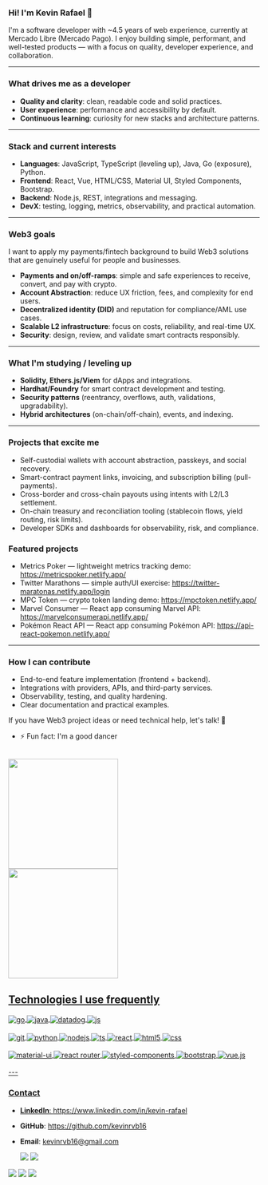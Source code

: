 ### Hi! I'm Kevin Rafael 👋

I'm a software developer with ~4.5 years of web experience, currently at Mercado Libre (Mercado Pago). I enjoy building simple, performant, and well-tested products — with a focus on quality, developer experience, and collaboration.

---

### What drives me as a developer
- **Quality and clarity**: clean, readable code and solid practices.
- **User experience**: performance and accessibility by default.
- **Continuous learning**: curiosity for new stacks and architecture patterns.

---

### Stack and current interests
- **Languages**: JavaScript, TypeScript (leveling up), Java, Go (exposure), Python.
- **Frontend**: React, Vue, HTML/CSS, Material UI, Styled Components, Bootstrap.
- **Backend**: Node.js, REST, integrations and messaging.
- **DevX**: testing, logging, metrics, observability, and practical automation.

---

### Web3 goals
I want to apply my payments/fintech background to build Web3 solutions that are genuinely useful for people and businesses.

- **Payments and on/off-ramps**: simple and safe experiences to receive, convert, and pay with crypto.
- **Account Abstraction**: reduce UX friction, fees, and complexity for end users.
- **Decentralized identity (DID)** and reputation for compliance/AML use cases.
- **Scalable L2 infrastructure**: focus on costs, reliability, and real-time UX.
- **Security**: design, review, and validate smart contracts responsibly.

---

### What I'm studying / leveling up
- **Solidity, Ethers.js/Viem** for dApps and integrations.
- **Hardhat/Foundry** for smart contract development and testing.
- **Security patterns** (reentrancy, overflows, auth, validations, upgradability).
- **Hybrid architectures** (on-chain/off-chain), events, and indexing.

---

### Projects that excite me
- Self-custodial wallets with account abstraction, passkeys, and social recovery.
- Smart-contract payment links, invoicing, and subscription billing (pull-payments).
- Cross-border and cross-chain payouts using intents with L2/L3 settlement.
- On-chain treasury and reconciliation tooling (stablecoin flows, yield routing, risk limits).
- Developer SDKs and dashboards for observability, risk, and compliance.

### Featured projects
- Metrics Poker — lightweight metrics tracking demo: https://metricspoker.netlify.app/
- Twitter Marathons — simple auth/UI exercise: https://twitter-maratonas.netlify.app/login
- MPC Token — crypto token landing demo: https://mpctoken.netlify.app/
- Marvel Consumer — React app consuming Marvel API: https://marvelconsumerapi.netlify.app/
- Pokémon React API — React app consuming Pokémon API: https://api-react-pokemon.netlify.app/

---

### How I can contribute
- End-to-end feature implementation (frontend + backend).
- Integrations with providers, APIs, and third-party services.
- Observability, testing, and quality hardening.
- Clear documentation and practical examples.

If you have Web3 project ideas or need technical help, let's talk! 🚀

- ⚡ Fun fact: I'm a good dancer
<br/>
<div>
  <a href="https://github.com/kevinrvb16">
  <img height="220em" src="https://github-readme-stats.vercel.app/api?username=kevinrvb16&show_icons=true&theme=merko&include_all_commits=true&count_private=true"/>
 </div>
 <div>
  <img height="220em" src="https://github-readme-stats.vercel.app/api/top-langs/?username=kevinrvb16&layout=compact&langs_count=7&theme=merko"/>
 </div>
  
## Technologies I use frequently
<div style="display: inline_block">
  <img align="center" alt="go" src="https://img.shields.io/badge/Go-00ADD8?style=for-the-badge&logo=go&logoColor=white" />
  <img align="center" alt="java" src="https://img.shields.io/badge/Java-ED8B00?style=for-the-badge&logo=java&logoColor=white" />
  <img align="center" alt="datadog" src="https://img.shields.io/badge/Datadog-632CA6?style=for-the-badge&logo=datadog&logoColor=white" />
  <img align="center" alt="js" src="https://img.shields.io/badge/JavaScript-F7DF1E?style=for-the-badge&logo=javascript&logoColor=black" />
</div><br/>
<div style="display: inline_block">
  <img align="center" alt="git" src="https://img.shields.io/badge/Git-F05032?style=for-the-badge&logo=git&logoColor=white" />
  <img align="center" alt="python" src="https://img.shields.io/badge/Python-14354C?style=for-the-badge&logo=python&logoColor=white" />
  <img align="center" alt="nodejs" src="https://img.shields.io/badge/Node.js-43853D?style=for-the-badge&logo=node.js&logoColor=white" />
  <img align="center" alt="ts" src="https://img.shields.io/badge/TypeScript-007ACC?style=for-the-badge&logo=typescript&logoColor=white" />
  <img align="center" alt="react" src="https://img.shields.io/badge/React-20232A?style=for-the-badge&logo=react&logoColor=61DAFB" />
  <img align="center" alt="html5" src="https://img.shields.io/badge/HTML5-E34F26?style=for-the-badge&logo=html5&logoColor=white" />
  <img align="center" alt="css" src="https://img.shields.io/badge/CSS3-1572B6?style=for-the-badge&logo=css3&logoColor=white" />
</div><br/>
<div style="display: inline_block">
  <img align="center" alt="material-ui" src="https://img.shields.io/badge/Material--UI-0081CB?style=for-the-badge&logo=material-ui&logoColor=white" />
  <img align="center" alt="react router" src="https://img.shields.io/badge/React_Router-CA4245?style=for-the-badge&logo=react-router&logoColor=white" />
  <img align="center" alt="styled-components" src="https://img.shields.io/badge/styled--components-DB7093?style=for-the-badge&logo=styled-components&logoColor=white" />
  <img align="center" alt="bootstrap" src="https://img.shields.io/badge/Bootstrap-563D7C?style=for-the-badge&logo=bootstrap&logoColor=white" />
  <img align="center" alt="vue.js" src="https://img.shields.io/badge/Vue.js-35495E?style=for-the-badge&logo=vue.js&logoColor=4FC08D" />
</div><br/>
---

### Contact
- **LinkedIn**: https://www.linkedin.com/in/kevin-rafael
- **GitHub**: https://github.com/kevinrvb16
- **Email**: kevinrvb16@gmail.com

  <div>
    <a href="https://www.linkedin.com/in/kevin-rafael" target="_blank"><img src="https://img.shields.io/badge/-LinkedIn-%230077B5?style=for-the-badge&logo=linkedin&logoColor=white" target="_blank"></a> 
  <a href="https://www.instagram.com/kevin_rafael/" target="_blank"><img src="https://img.shields.io/badge/-Instagram-%23E4405F?style=for-the-badge&logo=instagram&logoColor=white" target="_blank"></a>
 <a href="https://discord.gg/3CRkGHBf" target="_blank"><img src="https://img.shields.io/badge/Discord-7289DA?style=for-the-badge&logo=discord&logoColor=white" target="_blank"></a> 
  <a href = "mailto:kevinrvb16@gmail.com"><img src="https://img.shields.io/badge/-Gmail-%23333?style=for-the-badge&logo=gmail&logoColor=white" target="_blank"></a>
  <a href="https://www.facebook.com/kevinrafaelvelezbernal/" target="_blank"><img src="https://img.shields.io/badge/Facebook-1877F2?style=for-the-badge&logo=facebook&logoColor=white"></a> 
  </div>
